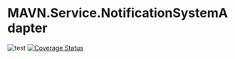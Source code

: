 # MAVN.Service.NotificationSystemAdapter

![test](https://github.com/OpenMAVN/MAVN.Service.NotificationSystemAdapter/workflows/test/badge.svg)
[![Coverage Status](https://coveralls.io/repos/github/OpenMAVN/MAVN.Service.NotificationSystemAdapter/badge.svg?branch=master)](https://coveralls.io/github/OpenMAVN/MAVN.Service.NotificationSystemAdapter?branch=master)
